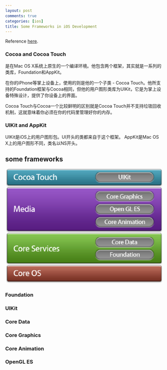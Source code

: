 ```yaml
---
layout: post
comments: true
categories: [ios]
title: Some Frameworks in iOS Development
---
```


Reference [here](http://www.open-open.com/lib/view/open1343210425380.html).

<!-- more -->

### Cocoa and Cocoa Touch

是在Mac OS X系统上原生的一个编译环境。他包含两个框架，其实就是一系列的类库，Foundation和AppKit。

在你的iPhone等掌上设备上，使用的则是他的一个子类 - Cocoa Touch。他所支持的Foundation框架与Cocoa相同，但他的用户图形类库为UIKit，它是为掌上设备特殊设计，提供了你设备上的界面。

Cocoa Touch与Cocoa一个比较鲜明的区别就是Cocoa Touch并不支持垃圾回收机制，这就意味着你必须在你的代码里管理好你的内存。

### UIKit and AppKit

UIKit是iOS上的用户图形包。UI开头的类都来自于这个框架。
AppKit是Mac OS X上的用户图形不同，类名以NS开头。

## some frameworks

![ios_frameworks.png](/images/001_ios_frameworks.png)

### Foundation

### UIKit

### Core Data

### Core Graphics

### Core Animation

### OpenGL ES